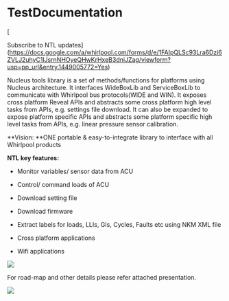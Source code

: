 # TestDocumentation
[

Subscribe to NTL updates](https://docs.google.com/a/whirlpool.com/forms/d/e/1FAIpQLSc93Lra6Dzi6ZVLJ2uhyC1lJsrnNHOyeQHwKrHxeB3dniJZag/viewform?usp=pp_url&entry.1449005772=Yes)  

  

Nucleus tools library is a set of methods/functions for platforms using Nucleus architecture. It interfaces WideBoxLib and ServiceBoxLib to communicate with Whirlpool bus protocols(WIDE and WIN). It exposes cross platform Reveal APIs and abstracts some cross platform high level tasks from APIs, e.g. settings file download. It can also be expanded to expose platform specific APIs and abstracts some platform specific high level tasks from APIs, e.g. linear pressure sensor calibration.

**Vision: **ONE portable & easy-to-integrate library to interface with all Whirlpool products

**NTL key features:**

*   Monitor variables/ sensor data from ACU
    
*   Control/ command loads of ACU
    
*   Download setting file
    
*   Download firmware
    
*   Extract labels for loads, LLIs, GIs, Cycles, Faults etc using NKM XML file
    
*   Cross platform applications
    
*   Wifi applications
    

[![](https://sites.google.com/a/whirlpool.com/eex-tools/tools/ntl/NTL%20block%20diagram%20webpage.png)](https://sites.google.com/a/whirlpool.com/eex-tools/tools/ntl/NTL%20block%20diagram%20webpage.png?attredirects=0)

For road-map and other details please refer attached presentation.

![](https://www.google.com/chart?chc=sites&cht=d&chdp=sites&chl=%5B%5BGoogle+presentation'%3D20'f%5Cv'a%5C%3D0'10'%3D555'0'dim'%5Cbox1'b%5CF6F6F6'fC%5CF6F6F6'eC%5C0'sk'%5C%5B%22Nucleus+Tools+Interface(NTL)+-+Overview%22'%5D'a%5CV%5C%3D12'f%5C%5DV%5Cta%5C%3D10'%3D0'%3D556'%3D442'dim'%5C%3D10'%3D10'%3D556'%3D442'vdim'%5Cbox1'b%5Cva%5CF6F6F6'fC%5CC8C8C8'eC%5C'a%5C%5Do%5CLauto'f%5C&sig=3IL2VaW52MfZUTFNJeiOH-Fhj_Y)
